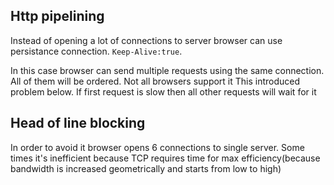 ## Http pipelining
Instead of opening a lot of connections to server browser can use persistance connection. `Keep-Alive:true`. 

In this case browser can send multiple requests using the same connection. 
All of them will be ordered. Not all browsers support it 
This introduced problem below. If first request is slow then all other requests will wait for it

## Head of line blocking
In order to avoid it browser opens 6 connections to single server.
Some times it's inefficient because TCP requires time for max efficiency(because bandwidth is increased geometrically and starts from low to high)
